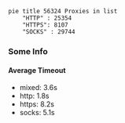 
```mermaid
pie title 56324 Proxies in list
    "HTTP" : 25354
    "HTTPS": 8107
    "SOCKS" : 29744
```

### Some Info
#### Average Timeout

- mixed: 3.6s
- http: 1.8s
- https: 8.2s
- socks: 5.1s